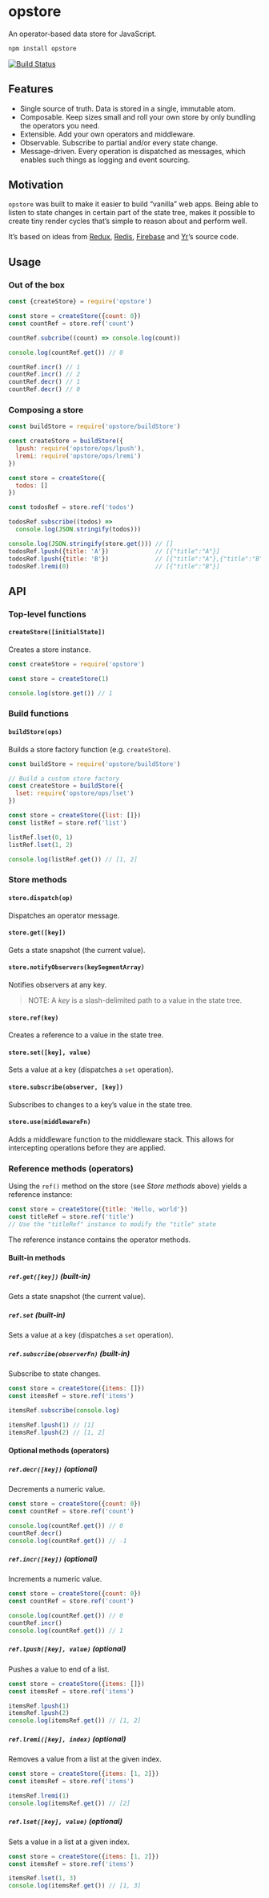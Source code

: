 # opstore

An operator-based data store for JavaScript.

```sh
npm install opstore
```

[![Build Status](https://travis-ci.org/mariuslundgard/opstore.svg?branch=master)](https://travis-ci.org/mariuslundgard/opstore)

## Features
* Single source of truth. Data is stored in a single, immutable atom.
* Composable. Keep sizes small and roll your own store by only bundling the operators you need.
* Extensible. Add your own operators and middleware.
* Observable. Subscribe to partial and/or every state change.
* Message-driven. Every operation is dispatched as messages, which enables such things as logging and event sourcing.

## Motivation
`opstore` was built to make it easier to build “vanilla” web apps. Being able to listen to state changes in certain part of the state tree, makes it possible to create tiny render cycles that’s simple to reason about and perform well.

It’s based on ideas from [Redux](http://redux.js.org/), [Redis](https://redis.io/), [Firebase](https://firebase.google.com/) and [Yr](https://www.yr.no/en)’s source code.

## Usage

### Out of the box
```js
const {createStore} = require('opstore')

const store = createStore({count: 0})
const countRef = store.ref('count')

countRef.subcribe((count) => console.log(count))

console.log(countRef.get()) // 0

countRef.incr() // 1
countRef.incr() // 2
countRef.decr() // 1
countRef.decr() // 0
```

### Composing a store
```js
const buildStore = require('opstore/buildStore')

const createStore = buildStore({
  lpush: require('opstore/ops/lpush'),
  lremi: require('opstore/ops/lremi')
})

const store = createStore({
  todos: []
})

const todosRef = store.ref('todos')

todosRef.subscribe((todos) =>
  console.log(JSON.stringify(todos)))

console.log(JSON.stringify(store.get())) // []
todosRef.lpush({title: 'A'})             // [{"title":"A"}]
todosRef.lpush({title: 'B'})             // [{"title":"A"},{"title":"B"}]
todosRef.lremi(0)                        // [{"title":"B"}]
```

## API

### Top-level functions

#### `createStore([initialState])`
Creates a store instance.

```js
const createStore = require('opstore')

const store = createStore(1)

console.log(store.get()) // 1
```

### Build functions

#### `buildStore(ops)`
Builds a store factory function (e.g. `createStore`).

```js
const buildStore = require('opstore/buildStore')

// Build a custom store factory
const createStore = buildStore({
  lset: require('opstore/ops/lset')
})

const store = createStore({list: []})
const listRef = store.ref('list')

listRef.lset(0, 1)
listRef.lset(1, 2)

console.log(listRef.get()) // [1, 2]
```

### Store methods

#### `store.dispatch(op)`
Dispatches an operator message.

#### `store.get([key])`
Gets a state snapshot (the current value).

#### `store.notifyObservers(keySegmentArray)`
Notifies observers at any key.
> NOTE: A *key* is a slash-delimited path to a value in the state tree.

#### `store.ref(key)`
Creates a reference to a value in the state tree.

#### `store.set([key], value)`
Sets a value at a key (dispatches a `set` operation).

#### `store.subscribe(observer, [key])`
Subscribes to changes to a key’s value in the state tree.

#### `store.use(middlewareFn)`
Adds a middleware function to the middleware stack. This allows for intercepting operations before they are applied.

### Reference methods (operators)

Using the `ref()` method on the store (see *Store methods* above) yields a reference instance:

```js
const store = createStore({title: 'Hello, world'})
const titleRef = store.ref('title')
// Use the "titleRef" instance to modify the "title" state
```

The reference instance contains the operator methods.

#### Built-in methods

##### `ref.get([key])` (built-in)
Gets a state snapshot (the current value).

##### `ref.set` (built-in)
Sets a value at a key (dispatches a `set` operation).

##### `ref.subscribe(observerFn)` (built-in)
Subscribe to state changes.

```js
const store = createStore({items: []})
const itemsRef = store.ref('items')

itemsRef.subscribe(console.log)

itemsRef.lpush(1) // [1]
itemsRef.lpush(2) // [1, 2]
```

#### Optional methods (operators)

##### `ref.decr([key])` (optional)
Decrements a numeric value.

```js
const store = createStore({count: 0})
const countRef = store.ref('count')

console.log(countRef.get()) // 0
countRef.decr()
console.log(countRef.get()) // -1
```

##### `ref.incr([key])` (optional)
Increments a numeric value.

```js
const store = createStore({count: 0})
const countRef = store.ref('count')

console.log(countRef.get()) // 0
countRef.incr()
console.log(countRef.get()) // 1
```

##### `ref.lpush([key], value)` (optional)
Pushes a value to end of a list.

```js
const store = createStore({items: []})
const itemsRef = store.ref('items')

itemsRef.lpush(1)
itemsRef.lpush(2)
console.log(itemsRef.get()) // [1, 2]
```

##### `ref.lremi([key], index)` (optional)
Removes a value from a list at the given index.

```js
const store = createStore({items: [1, 2]})
const itemsRef = store.ref('items')

itemsRef.lremi(1)
console.log(itemsRef.get()) // [2]
```

##### `ref.lset([key], value)` (optional)
Sets a value in a list at a given index.

```js
const store = createStore({items: [1, 2]})
const itemsRef = store.ref('items')

itemsRef.lset(1, 3)
console.log(itemsRef.get()) // [1, 3]
```
